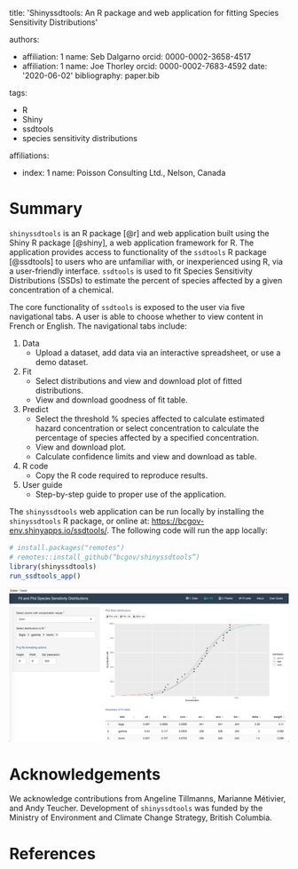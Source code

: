 title: 'Shinyssdtools: An R package and web application for fitting Species Sensitivity Distributions'

authors:

- affiliation: 1
  name: Seb Dalgarno
  orcid: 0000-0002-3658-4517
- affiliation: 1
  name: Joe Thorley
  orcid: 0000-0002-7683-4592
  date: '2020-06-02'
  bibliography: paper.bib

tags:

- R
- Shiny
- ssdtools
- species sensitivity distributions

affiliations:

- index: 1
  name: Poisson Consulting Ltd., Nelson, Canada

# Summary

`shinyssdtools` is an R package [@r] and web application built using the Shiny R package [@shiny], a web application framework for R. The application provides access to functionality of the `ssdtools` R package [@ssdtools] to users who are unfamiliar with, or inexperienced using R, via a user-friendly interface. `ssdtools` is used to fit Species Sensitivity Distributions (SSDs) to estimate the percent of species affected by a given concentration of a chemical.

The core functionality of `ssdtools` is exposed to the user via five navigational tabs. A user is able to choose whether to view content in French or English. The navigational tabs include:

1. Data
   - Upload a dataset, add data via an interactive spreadsheet, or use a demo dataset.
1. Fit
   - Select distributions and view and download plot of fitted distributions.
   - View and download goodness of fit table.
1. Predict
   - Select the threshold % species affected to calculate estimated hazard concentration or select concentration to calculate the percentage of species affected by a specified concentration.
   - View and download plot.
   - Calculate confidence limits and view and download as table.
1. R code
   - Copy the R code required to reproduce results.
1. User guide
   - Step-by-step guide to proper use of the application.

The `shinyssdtools` web application can be run locally by installing the `shinyssdtools` R package, or online at: https://bcgov-env.shinyapps.io/ssdtools/. The following code will run the app locally:

```r
# install.packages("remotes")
# remotes::install_github(“bcgov/shinyssdtools”)
library(shinyssdtools)
run_ssdtools_app()
```

![shinyssdtools user interface](shinyssdtools_ui.png)

# Acknowledgements

We acknowledge contributions from Angeline Tillmanns, Marianne Métivier, and Andy Teucher.
Development of `shinyssdtools` was funded by the Ministry of Environment and Climate Change Strategy, British Columbia.

# References
